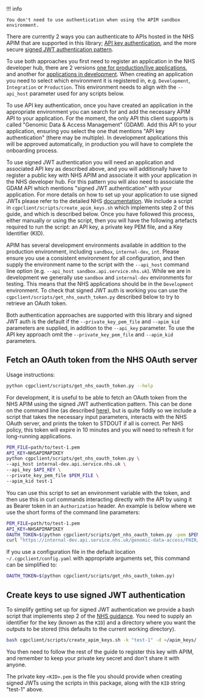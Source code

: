
!!! info

    You don't need to use authentication when using the APIM sandbox environment.

There are currently 2 ways you can authenticate to APIs hosted in the NHS APIM that are supported in this library; [API key authentication](https://digital.nhs.uk/developer/guides-and-documentation/security-and-authorisation/application-restricted-restful-apis-api-key-authentication), and the more secure [signed JWT authentication pattern](https://digital.nhs.uk/developer/guides-and-documentation/security-and-authorisation/application-restricted-restful-apis-signed-jwt-authentication).

To use both approaches you first need to register an application in the NHS developer hub, there are 2 versions [one for production/live applications](https://digital.nhs.uk/developer), and another for [applications in development](https://dos-internal.ptl.api.platform.nhs.uk/). When creating an application you need to select which environment it is registered in, e.g. `Development`, `Integration` or `Production`. This environment needs to align with the `--api_host` parameter used for any scripts below.

To use API key authentication, once you have created an application in the appropriate environment you can search for and add the necessary APIM API to your application. For the moment, the only API this client supports is called "Genomic Data & Access Management" (GDAM). Add this API to your application, ensuring you select the one that mentions "API key authentication" (there may be multiple). In development applications this will be approved automatically, in production you will have to complete the onboarding process.

To use signed JWT authentication you will need an application and associated API key as described above, and you will additionally have to register a public key with NHS APIM and associate it with your application in the NHS developer hub. For this pattern you will also need to associate the GDAM API which mentions "signed JWT authentication" with your application. For more details on how to set up your application to use signed JWTs please refer to the detailed NHS [documentation](https://digital.nhs.uk/developer/guides-and-documentation/security-and-authorisation/application-restricted-restful-apis-signed-jwt-authentication). We include a script in `cgpclient/scripts/create_apim_keys.sh` which implements step 2 of this guide, and which is described below. Once you have followed this process, either manually or using the script, then you will have the following artefacts required to run the script: an API key, a private key PEM file, and a Key Identifier (KID).

APIM has several development environments available in addition to the production environment, including `sandbox`, `internal-dev`, `int`. Please ensure you use a consistent environment for all configuration, and then supply the environment name to the script with the `--api_host` command line option (e.g. `--api_host sandbox.api.service.nhs.uk`). While we are in development we generally use `sandbox` and `internal-dev` environments for testing. This means that the NHS applications should be in the `Development` environment. To check that signed JWT auth is working you can use the `cgpclient/scripts/get_nhs_oauth_token.py` described below to try to retrieve an OAuth token.

Both authentication approaches are supported with this library and signed JWT auth is the default if the `--private_key_pem_file` and `--apim_kid` parameters are supplied, in addition to the `--api_key` parameter. To use the API key approach omit the `--private_key_pem_file` and `--apim_kid` parameters.


## Fetch an OAuth token from the NHS OAuth server

Usage instructions:

```bash
python cgpclient/scripts/get_nhs_oauth_token.py --help
```

For development, it is useful to be able to fetch an OAuth token from the NHS APIM using the signed JWT authentication pattern. This can be done on the command line (as described [here](https://digital.nhs.uk/developer/guides-and-documentation/security-and-authorisation/application-restricted-restful-apis-signed-jwt-authentication)), but is quite fiddly so we include a script that takes the necessary input parameters, interacts with the NHS OAuth server, and prints the token to STDOUT if all is correct. Per NHS policy, this token will expire in 10 minutes and you will need to refresh it for long-running applications.

```bash
PEM_FILE=path/to/test-1.pem
API_KEY=NHSAPIMAPIKEY
python cgpclient/scripts/get_nhs_oauth_token.py \
--api_host internal-dev.api.service.nhs.uk \
--api_key $API_KEY \
--private_key_pem_file $PEM_FILE \
--apim_kid test-1
```

You can use this script to set an environment variable with the token, and then use this in curl commands interacting directly with the API by using it as Bearer token in an `Authorization` header. An example is below where we use the short forms of the command line parameters:

```bash
PEM_FILE=path/to/test-1.pem
API_KEY=NHSAPIMAPIKEY
OAUTH_TOKEN=$(python cgpclient/scripts/get_nhs_oauth_token.py -pem $PEM_FILE -k $API_KEY -host internal-dev.api.service.nhs.uk -kid test-1)
curl "https://internal-dev.api.service.nhs.uk/genomic-data-access/FHIR/R4/ServiceRequest?identifier=r30000000001" -H "Authorization: Bearer $OAUTH_TOKEN"
```

If you use a configuration file in the default location `~/.cgpclient/config.yaml` with appropriate arguments set, this command can be simplified to:

```bash
OAUTH_TOKEN=$(python cgpclient/scripts/get_nhs_oauth_token.py)
```

## Create keys to use signed JWT authentication

To simplify getting set up for signed JWT authentication we provide a bash script that implements step 2 of the [NHS guidance](https://digital.nhs.uk/developer/guides-and-documentation/security-and-authorisation/application-restricted-restful-apis-signed-jwt-authentication). You need to supply an identifier for the key (known as the `KID`) and a directory where you want the outputs to be stored (this defaults to the current working directory).

```bash
bash cgpclient/scripts/create_apim_keys.sh -k "test-1" -d ~/apim_keys/
```

You then need to follow the rest of the guide to register this key with APIM, and remember to keep your private key secret and don't share it with anyone.

The private key `<KID>.pem` is the file you should provide when creating signed JWTs using the scripts in this package, along with the `KID` string "test-1" above.